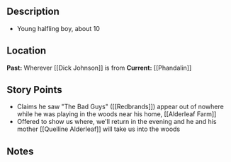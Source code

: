 ## Description
- Young halfling boy, about 10
## Location
**Past:** Wherever [[Dick Johnson]] is from
**Current:** [[Phandalin]]
## Story Points
- Claims he saw "The Bad Guys" ([[Redbrands]]) appear out of nowhere while he was playing in the woods near his home, [[Alderleaf Farm]]
- Offered to show us where, we'll return in the evening and he and his mother [[Quelline Alderleaf]] will take us into the woods
## Notes
